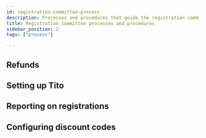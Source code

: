 ```yaml
---
id: registration-committee-process
description: Processes and procedures that guide the registration committee
title: Registration committee processes and procedures
sidebar_position: 2
tags: ["process"]

---
```



## Refunds

## Setting up Tito

## Reporting on registrations

## Configuring discount codes